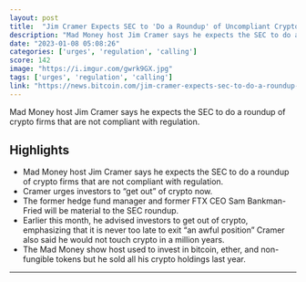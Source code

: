 ```yaml
---
layout: post
title:  "Jim Cramer Expects SEC to 'Do a Roundup' of Uncompliant Crypto Firms — Urges Investors to Get Out of Crypto Now – Regulation Bitcoin News"
description: "Mad Money host Jim Cramer says he expects the SEC to do a roundup of crypto firms that are not compliant with regulation."
date: "2023-01-08 05:08:26"
categories: ['urges', 'regulation', 'calling']
score: 142
image: "https://i.imgur.com/gwrk9GX.jpg"
tags: ['urges', 'regulation', 'calling']
link: "https://news.bitcoin.com/jim-cramer-expects-sec-to-do-a-roundup-of-uncompliant-crypto-firms-urges-investors-to-get-out-of-crypto-now/?utm_medium=referral&amp;utm_source=coinstats"
---
```


Mad Money host Jim Cramer says he expects the SEC to do a roundup of crypto firms that are not compliant with regulation.

## Highlights

- Mad Money host Jim Cramer says he expects the SEC to do a roundup of crypto firms that are not compliant with regulation.
- Cramer urges investors to “get out” of crypto now.
- The former hedge fund manager and former FTX CEO Sam Bankman-Fried will be material to the SEC roundup.
- Earlier this month, he advised investors to get out of crypto, emphasizing that it is never too late to exit “an awful position” Cramer also said he would not touch crypto in a million years.
- The Mad Money show host used to invest in bitcoin, ether, and non-fungible tokens but he sold all his crypto holdings last year.

---
